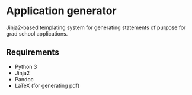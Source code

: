 # Application generator

Jinja2-based templating system for generating statements of purpose for grad school applications. 

## Requirements
- Python 3
- Jinja2
- Pandoc
- LaTeX (for generating pdf)
